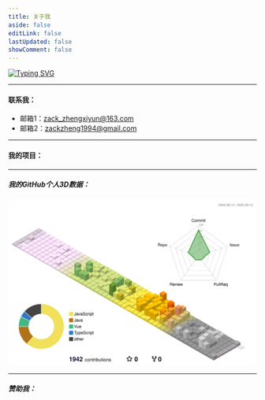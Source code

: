 ```yaml
---
title: 关于我
aside: false
editLink: false
lastUpdated: false
showComment: false
---
```


<me-page />

[![Typing SVG](https://readme-typing-svg.demolab.com?font=Fira+Code&duration=3000&pause=1000&color=3451B2&multiline=true&repeat=false&width=465&height=30&lines=%E6%82%A8%E5%A5%BD%EF%BC%81%E6%88%91%E6%98%AFZack+Zheng%E3%80%82%E6%98%AF%E4%B8%80%E5%90%8D(%E5%89%8D%E7%AB%AF)%E8%BD%AF%E4%BB%B6%E5%B7%A5%E7%A8%8B%E5%B8%88%E3%80%82)](https://git.io/typing-svg)

<hr/>

#### 联系我：

+ 邮箱1：zack_zhengxiyun@163.com
+ 邮箱2：zackzheng1994@gmail.com

<hr/>

#### 我的项目：

<a-table class="w-full" :dataSource="dataSource" :columns="columns" :pagination="false">
  <template #bodyCell="{ column, record }">
    <template v-if="column.key === 'name'">
      <a target="_blank" :href="record.github">
        {{ record.name }}
      </a>
    </template>
    <template v-if="column.key === 'techStack'">
      <a-tag class="cursor-pointer dark:saturate-70 dark:brightness(0.8) mb-1!" v-for="tag in record.techStack" :key="tag" :color="tachColors[tag] || ''">
        {{ tag }}
      </a-tag>
    </template>
    <template v-if="column.key === 'others'">
      <ul>
        <li v-for="url in record.others" :key="url.name">
          <a v-if="url.link" target="_blank" :href="url.link">{{ url.name }}</a>
          <p v-else>{{ url.name }}</p>
        </li>
      </ul>
    </template>
  </template>
</a-table>

<hr/>

##### 我的GitHub个人3D数据：

![Personal 3D Metrics](https://raw.githubusercontent.com/zack-xy/zack-xy/main/profile-3d-contrib/profile-south-season-animate.svg)


<hr/>

##### 赞助我：

<a-image :width="200" src="https://gitee.com/zackzhengxy/picGallery/raw/main/imgs/微信收款码.jpg" />

<a-image :width="200" src="https://gitee.com/zackzhengxy/picGallery/raw/main/imgs/支付宝收款码.png" />

<script setup lang="ts">
const tachColors = ref({
  Vitepress: '#3E63DD',
  Vite: '#646CFF',
  Vue: '#42B883',
  Vue2: '#42B883',
  Vue3: '#42B883',
  React: '#61DAFB',
  React18: '#61DAFB',
  React19: '#61DAFB',
  Redux: '#764ABC',
  UnoCSS: '#00C2A0',
  TypeScript: '#3178C6',
  'Ant-design-vue@3.x': '#1677FF',
  'Antd': '#1677FF',
  'Element-ui': '#409EFF',
  'Element-plus': '#409EFF',
  Vite: '#646CFF',
  Algolia: '#5468FF',
  Giscus: '#F6705D',
  PrismJS: '#F5A623',
  JavaScript: '#F7DF1E',
  Java: '#5382A1',
  CSS: '#264DE4',
  Sass: '#CC6699',
  HTML: '#E34F26',
  MongoDB: '#47A248',
  Express: '#000000',
  Koa2: '#33333D',
  TailwindCSS: '#38BDF8',
  ShadcnUI: '#0F172A',
})
const columns = ref([
  {
    title: '项目名称',
    dataIndex: 'name',
    key: 'name',
  },
  {
    title: '项目描述',
    dataIndex: 'desc',
    key: 'desc',
  },
  {
    title: '项目技术栈',
    dataIndex: 'techStack',
    key: 'techStack',
  },
  {
    title: '其他',
    dataIndex: 'others',
    key: 'others',
  },
])
const dataSource = ref([
  {
    key: '1',
    name: 'knownNet',
    github: 'https://github.com/zack-xy/knownNet',
    desc: '我的笔记站点，记录一些学习的知识。',
    techStack: [
      'Vitepress',
      'Vite',
      'Vue3',
      'UnoCSS',
      'TypeScript',
      'Ant-design-vue@3.x',
      'Algolia',
      'Giscus',
      'PrismJS'
    ],
    others: [
      {name: '即本站', link: 'https://zack-xy.github.io/knownNet/'},
    ],
  },
  {
    key: '2',
    name: 'allMock',
    github: 'https://github.com/zack-xy/allMock',
    desc: '一个node服务，用来生成mock数据',
    techStack: [
      'TypeScript',
      'Ts-node',
      'Nodemon',
      'Koa2',
      'Mockjs',
    ],
    others: [
    ],
  },
  {
    key: '3',
    name: 'o-bricks',
    github: 'https://github.com/zack-xy/o-bricks',
    desc: '一个Demo项目，实现一些Demo',
    techStack: [
      'Vue2',
      'TypeScript',
      'JavaScript',
      'Java',
      'CSS',
      'HTML',
      'Element-ui'
    ],
    others: [
      {name: '增强element ui日期控件，不连续多选月(源码基础上修改)', link: 'https://github.com/zack-xy/o-bricks/tree/main/demoCodes/Vue/Vue2/vue-element-date'},
      {name: '对可搜索多选select，对搜索出来的项增加一键全选功能(不改源码，额外增强)'},
      {name: '一键全选select组件下，增加虚拟滚动，并全量查询'}
    ],
  },
  {
    key: '4',
    name: 'o-algorithm',
    github: 'https://github.com/zack-xy/o-algorithm',
    desc: '算法训练笔记+代码',
    techStack: [
      'TypeScript',
      'JavaScript',
      'Java',
    ],
    others: [
      {name: '我的Leetcode', link: 'https://leetcode.cn/u/zheng-bf/'}
    ]
  },
  {
    key: '5',
    name: 'vue3-bms',
    github: 'https://github.com/zack-xy-bms/vue3-bms',
    desc: 'Vue3通用后台管理页面',
    techStack: [
      'Vue3',
      'JavaScript',
      'Element-plus',
      'Sass',
      'wangeditor',
      'xlsx',
      'sortablejs',
    ],
    others: []
  },
  {
    key: '6',
    name: 'manage-attendance',
    github: 'https://github.com/zack-xy/manage-attendance',
    desc: '考勤后管系统',
    techStack: [
      'Vue3',
      'Vuex',
      'Vue-router',
      'Element-plus',
      'Sass',
      'pinia',
      'Vite',
      'React18',
      'Redux',
      'Antd',
      'Express',
      'MongoDB',
      'Mongoose',
      'TypeScript',
      'JavaScript',
    ],
    others: [
      {name: '前后端代码均在此仓库中'},
      {name: '前端代码在frontend文件夹中，分为vue cli版、vue vite版、react版'},
      {name: '后端代码在backend文件夹中，js版本'},
    ]
  },
  {    
    key: '7',
    name: 'zack-commit',
    github: 'https://github.com/zack-xy/zack-commit',
    desc: 'cli工具，快速为项目配置约定式提交规范和eslint(基于@antfu/eslint-config)',
    techStack: [
      'TypeScript',
      'JavaScript',
    ],
    others: [
      {name: 'npm包名：@zack-xy/zack-commit', link: 'https://www.npmjs.com/package/@zack-xy/zack-commit'},
    ]
  },
{    
    key: '8',
    name: 'zack-logs',
    github: 'https://github.com/zack-xy/zack-logs',
    desc: 'cli工具，控制台输出打印我的banner信息',
    techStack: [
      'TypeScript',
      'JavaScript',
    ],
    others: [
      {name: 'npm包名：@zack-xy/logs', link: 'https://www.npmjs.com/package/@zack-xy/logs'},
    ]
  },
  {
    key: '9',
    name: 'react-tailwind-admin-dashboard',
    github: 'https://github.com/zack-xy-bms/react-tailwind-admin-dashboard',
    desc: '基于shadcnUI和React的后管系统页面',
    techStack: [
      'React19',
      'TypeScript',
      'TailwindCSS',
      'ShadcnUI',
      'RadixUI',
      'Recharts',
      'Zod'
    ],
    others: []
  },
  {
    key: '',
    name: '',
    github: '',
    desc: '',
    techStack: [],
    others: []
  }
])
</script>
